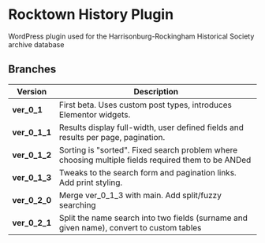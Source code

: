 # Rocktown History Plugin

WordPress plugin used for the Harrisonburg-Rockingham Historical Society archive database

## Branches

| Version       | Description                                                                                        |
| ------------- | -------------------------------------------------------------------------------------------------- |
| **ver_0_1**   | First beta. Uses custom post types, introduces Elementor widgets.                                  |
| **ver_0_1_1** | Results display full-width, user defined fields and results per page, pagination.                  |
| **ver_0_1_2** | Sorting is "sorted". Fixed search problem where choosing multiple fields required them to be ANDed |
| **ver_0_1_3** | Tweaks to the search form and pagination links. Add print styling.                                 |
| **ver_0_2_0** | Merge ver_0_1_3 with main. Add split/fuzzy searching                                               |
| **ver_0_2_1** | Split the name search into two fields (surname and given name), convert to custom tables           |
